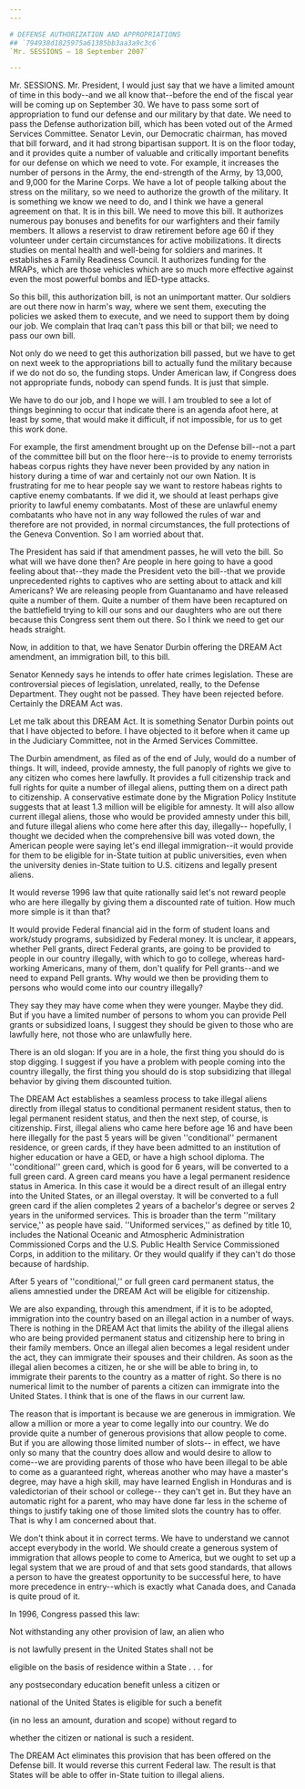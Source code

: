 ```yaml
---
---

# DEFENSE AUTHORIZATION AND APPROPRIATIONS
## `794938d1825975a61385bb3aa3a9c3c6`
`Mr. SESSIONS — 18 September 2007`

---
```



Mr. SESSIONS. Mr. President, I would just say that we have a limited 
amount of time in this body--and we all know that--before the end of 
the fiscal year will be coming up on September 30. We have to pass some 
sort of appropriation to fund our defense and our military by that 
date. We need to pass the Defense authorization bill, which has been 
voted out of the Armed Services Committee. Senator Levin, our 
Democratic chairman, has moved that bill forward, and it had strong 
bipartisan support. It is on the floor today, and it provides quite a 
number of valuable and critically important benefits for our defense on 
which we need to vote. For example, it increases the number of persons 
in the Army, the end-strength of the Army, by 13,000, and 9,000 for the 
Marine Corps. We have a lot of people talking about the stress on the 
military, so we need to authorize the growth of the military. It is 
something we know we need to do, and I think we have a general 
agreement on that. It is in this bill. We need to move this bill. It 
authorizes numerous pay bonuses and benefits for our warfighters and 
their family members. It allows a reservist to draw retirement before 
age 60 if they volunteer under certain circumstances for active 
mobilizations. It directs studies on mental health and well-being for 
soldiers and marines. It establishes a Family Readiness Council. It 
authorizes funding for the MRAPs, which are those vehicles which are so 
much more effective against even the most powerful bombs and IED-type 
attacks.

So this bill, this authorization bill, is not an unimportant matter. 
Our soldiers are out there now in harm's way, where we sent them, 
executing the policies we asked them to execute, and we need to support 
them by doing our job. We complain that Iraq can't pass this bill or 
that bill; we need to pass our own bill.

Not only do we need to get this authorization bill passed, but we 
have to get on next week to the appropriations bill to actually fund 
the military because if we do not do so, the funding stops. Under 
American law, if Congress does not appropriate funds, nobody can spend 
funds. It is just that simple.



We have to do our job, and I hope we will. I am troubled to see a lot 
of things beginning to occur that indicate there is an agenda afoot 
here, at least by some, that would make it difficult, if not 
impossible, for us to get this work done.

For example, the first amendment brought up on the Defense bill--not 
a part of the committee bill but on the floor here--is to provide to 
enemy terrorists habeas corpus rights they have never been provided by 
any nation in history during a time of war and certainly not our own 
Nation. It is frustrating for me to hear people say we want to restore 
habeas rights to captive enemy combatants. If we did it, we should at 
least perhaps give priority to lawful enemy combatants. Most of these 
are unlawful enemy combatants who have not in any way followed the 
rules of war and therefore are not provided, in normal circumstances, 
the full protections of the Geneva Convention. So I am worried about 
that.

The President has said if that amendment passes, he will veto the 
bill. So what will we have done then? Are people in here going to have 
a good feeling about that--they made the President veto the bill--that 
we provide unprecedented rights to captives who are setting about to 
attack and kill Americans? We are releasing people from Guantanamo and 
have released quite a number of them. Quite a number of them have been 
recaptured on the battlefield trying to kill our sons and our daughters 
who are out there because this Congress sent them out there. So I think 
we need to get our heads straight.

Now, in addition to that, we have Senator Durbin offering the DREAM 
Act amendment, an immigration bill, to this bill.

Senator Kennedy says he intends to offer hate crimes legislation. 
These are controversial pieces of legislation, unrelated, really, to 
the Defense Department. They ought not be passed. They have been 
rejected before. Certainly the DREAM Act was.

Let me talk about this DREAM Act. It is something Senator Durbin 
points out that I have objected to before. I have objected to it before 
when it came up in the Judiciary Committee, not in the Armed Services 
Committee.

The Durbin amendment, as filed as of the end of July, would do a 
number of things. It will, indeed, provide amnesty, the full panoply of 
rights we give to any citizen who comes here lawfully. It provides a 
full citizenship track and full rights for quite a number of illegal 
aliens, putting them on a direct path to citizenship. A conservative 
estimate done by the Migration Policy Institute suggests that at least 
1.3 million will be eligible for amnesty. It will also allow current 
illegal aliens, those who would be provided amnesty under this bill, 
and future illegal aliens who come here after this day, illegally--
hopefully, I thought we decided when the comprehensive bill was voted 
down, the American people were saying let's end illegal immigration--it 
would provide for them to be eligible for in-State tuition at public 
universities, even when the university denies in-State tuition to U.S. 
citizens and legally present aliens.

It would reverse 1996 law that quite rationally said let's not reward 
people who are here illegally by giving them a discounted rate of 
tuition. How much more simple is it than that?

It would provide Federal financial aid in the form of student loans 
and work/study programs, subsidized by Federal money. It is unclear, it 
appears, whether Pell grants, direct Federal grants, are going to be 
provided to people in our country illegally, with which to go to 
college, whereas hard-working Americans, many of them, don't qualify 
for Pell grants--and we need to expand Pell grants. Why would we then 
be providing them to persons who would come into our country illegally?

They say they may have come when they were younger. Maybe they did. 
But if you have a limited number of persons to whom you can provide 
Pell grants or subsidized loans, I suggest they should be given to 
those who are lawfully here, not those who are unlawfully here.

There is an old slogan: If you are in a hole, the first thing you 
should do is stop digging. I suggest if you have a problem with people 
coming into the country illegally, the first thing you should do is 
stop subsidizing that illegal behavior by giving them discounted 
tuition.

The DREAM Act establishes a seamless process to take illegal aliens 
directly from illegal status to conditional permanent resident status, 
then to legal permanent resident status, and then the next step, of 
course, is citizenship. First, illegal aliens who came here before age 
16 and have been here illegally for the past 5 years will be given 
''conditional'' permanent residence, or green cards, if they have been 
admitted to an institution of higher education or have a GED, or have a 
high school diploma. The ''conditional'' green card, which is good for 
6 years, will be converted to a full green card. A green card means you 
have a legal permanent residence status in America. In this case it 
would be a direct result of an illegal entry into the United States, or 
an illegal overstay. It will be converted to a full green card if the 
alien completes 2 years of a bachelor's degree or serves 2 years in the 
uniformed services. This is broader than the term ''military service,'' 
as people have said. ''Uniformed services,'' as defined by title 10, 
includes the National Oceanic and Atmospheric Administration 
Commissioned Corps and the U.S. Public Health Service Commissioned 
Corps, in addition to the military. Or they would qualify if they can't 
do those because of hardship.

After 5 years of ''conditional,'' or full green card permanent 
status, the aliens amnestied under the DREAM Act will be eligible for 
citizenship.

We are also expanding, through this amendment, if it is to be 
adopted, immigration into the country based on an illegal action in a 
number of ways. There is nothing in the DREAM Act that limits the 
ability of the illegal aliens who are being provided permanent status 
and citizenship here to bring in their family members. Once an illegal 
alien becomes a legal resident under the act, they can immigrate their 
spouses and their children. As soon as the illegal alien becomes a 
citizen, he or she will be able to bring in, to immigrate their parents 
to the country as a matter of right. So there is no numerical limit to 
the number of parents a citizen can immigrate into the United States. I 
think that is one of the flaws in our current law.

The reason that is important is because we are generous in 
immigration. We allow a million or more a year to come legally into our 
country. We do provide quite a number of generous provisions that allow 
people to come. But if you are allowing those limited number of slots--
in effect, we have only so many that the country does allow and would 
desire to allow to come--we are providing parents of those who have 
been illegal to be able to come as a guaranteed right, whereas another 
who may have a master's degree, may have a high skill, may have learned 
English in Honduras and is valedictorian of their school or college--
they can't get in. But they have an automatic right for a parent, who 
may have done far less in the scheme of things to justify taking one of 
those limited slots the country has to offer. That is why I am 
concerned about that.

We don't think about it in correct terms. We have to understand we 
cannot accept everybody in the world. We should create a generous 
system of immigration that allows people to come to America, but we 
ought to set up a legal system that we are proud of and that sets good 
standards, that allows a person to have the greatest opportunity to be 
successful here, to have more precedence in entry--which is exactly 
what Canada does, and Canada is quite proud of it.

In 1996, Congress passed this law:




 Not withstanding any other provision of law, an alien who 


 is not lawfully present in the United States shall not be 


 eligible on the basis of residence within a State . . . for 


 any postsecondary education benefit unless a citizen or 


 national of the United States is eligible for such a benefit 


 (in no less an amount, duration and scope) without regard to 


 whether the citizen or national is such a resident.


The DREAM Act eliminates this provision that has been offered on the 
Defense bill. It would reverse this current Federal law. The result is 
that States will be able to offer in-State tuition to illegal aliens.